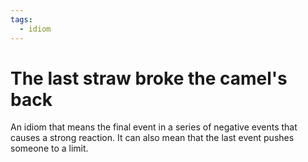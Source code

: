 ```yaml
---
tags:
  - idiom
---
```

# The last straw broke the camel's back
An idiom that means the final event in a series of negative events that causes a strong reaction. 
It can also mean that the last event pushes someone to a limit.